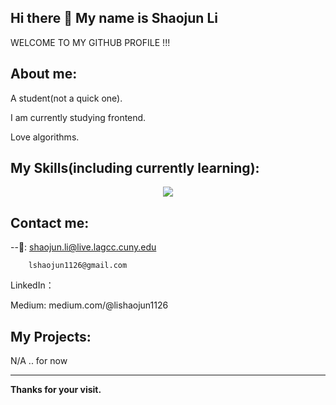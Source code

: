 ## Hi there 👋 My name is Shaojun Li

WELCOME TO MY GITHUB PROFILE !!!

## About me:

A student(not a quick one).

I am currently studying frontend.

Love algorithms.

## My Skills(including currently learning):

<p align="center">
  <a href="https://skillicons.dev">
    <img src="https://skillicons.dev/icons?i=git,linux,html,css,js,react,c,cpp,java,md,spring,python" />
  </a>
</p>

## Contact me:

--📮:		shaojun.li@live.lagcc.cuny.edu

        lshaojun1126@gmail.com

LinkedIn：

Medium:	medium.com/@lishaojun1126



## My Projects:

N/A  .. for now

******

**Thanks for your visit.**
